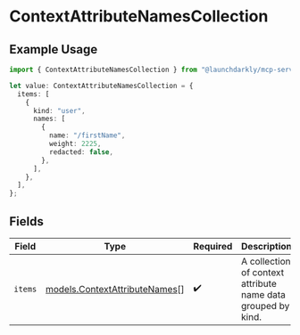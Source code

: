 # ContextAttributeNamesCollection

## Example Usage

```typescript
import { ContextAttributeNamesCollection } from "@launchdarkly/mcp-server";

let value: ContextAttributeNamesCollection = {
  items: [
    {
      kind: "user",
      names: [
        {
          name: "/firstName",
          weight: 2225,
          redacted: false,
        },
      ],
    },
  ],
};
```

## Fields

| Field                                                                | Type                                                                 | Required                                                             | Description                                                          |
| -------------------------------------------------------------------- | -------------------------------------------------------------------- | -------------------------------------------------------------------- | -------------------------------------------------------------------- |
| `items`                                                              | [models.ContextAttributeNames](../models/contextattributenames.md)[] | :heavy_check_mark:                                                   | A collection of context attribute name data grouped by kind.         |